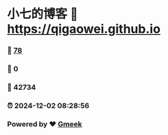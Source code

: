 # 小七的博客 :link: https://qigaowei.github.io 
### :page_facing_up: [78](https://qigaowei.github.io/tag.html) 
### :speech_balloon: 0 
### :hibiscus: 42734 
### :alarm_clock: 2024-12-02 08:28:56 
### Powered by :heart: [Gmeek](https://github.com/Meekdai/Gmeek)
